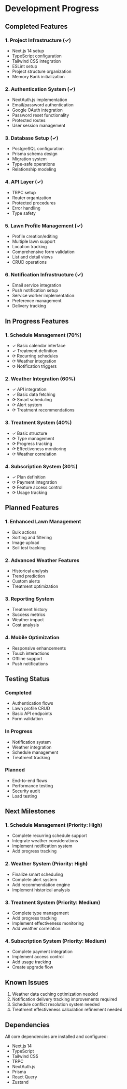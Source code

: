 # Development Progress

## Completed Features

### 1. Project Infrastructure (✓)
- Next.js 14 setup
- TypeScript configuration
- Tailwind CSS integration
- ESLint setup
- Project structure organization
- Memory Bank initialization

### 2. Authentication System (✓)
- NextAuth.js implementation
- Email/password authentication
- Google OAuth integration
- Password reset functionality
- Protected routes
- User session management

### 3. Database Setup (✓)
- PostgreSQL configuration
- Prisma schema design
- Migration system
- Type-safe operations
- Relationship modeling

### 4. API Layer (✓)
- TRPC setup
- Router organization
- Protected procedures
- Error handling
- Type safety

### 5. Lawn Profile Management (✓)
- Profile creation/editing
- Multiple lawn support
- Location tracking
- Comprehensive form validation
- List and detail views
- CRUD operations

### 6. Notification Infrastructure (✓)
- Email service integration
- Push notification setup
- Service worker implementation
- Preference management
- Delivery tracking

## In Progress Features

### 1. Schedule Management (70%)
- ✓ Basic calendar interface
- ✓ Treatment definition
- ⟳ Recurring schedules
- ⟳ Weather integration
- ⟳ Notification triggers

### 2. Weather Integration (60%)
- ✓ API integration
- ✓ Basic data fetching
- ⟳ Smart scheduling
- ⟳ Alert system
- ⟳ Treatment recommendations

### 3. Treatment System (40%)
- ✓ Basic structure
- ⟳ Type management
- ⟳ Progress tracking
- ⟳ Effectiveness monitoring
- ⟳ Weather correlation

### 4. Subscription System (30%)
- ✓ Plan definition
- ⟳ Payment integration
- ⟳ Feature access control
- ⟳ Usage tracking

## Planned Features

### 1. Enhanced Lawn Management
- Bulk actions
- Sorting and filtering
- Image upload
- Soil test tracking

### 2. Advanced Weather Features
- Historical analysis
- Trend prediction
- Custom alerts
- Treatment optimization

### 3. Reporting System
- Treatment history
- Success metrics
- Weather impact
- Cost analysis

### 4. Mobile Optimization
- Responsive enhancements
- Touch interactions
- Offline support
- Push notifications

## Testing Status

### Completed
- Authentication flows
- Lawn profile CRUD
- Basic API endpoints
- Form validation

### In Progress
- Notification system
- Weather integration
- Schedule management
- Treatment tracking

### Planned
- End-to-end flows
- Performance testing
- Security audit
- Load testing

## Next Milestones

### 1. Schedule Management (Priority: High)
- Complete recurring schedule support
- Integrate weather considerations
- Implement notification system
- Add progress tracking

### 2. Weather System (Priority: High)
- Finalize smart scheduling
- Complete alert system
- Add recommendation engine
- Implement historical analysis

### 3. Treatment System (Priority: Medium)
- Complete type management
- Add progress tracking
- Implement effectiveness monitoring
- Add weather correlation

### 4. Subscription System (Priority: Medium)
- Complete payment integration
- Implement access control
- Add usage tracking
- Create upgrade flow

## Known Issues
1. Weather data caching optimization needed
2. Notification delivery tracking improvements required
3. Schedule conflict resolution system needed
4. Treatment effectiveness calculation refinement needed

## Dependencies
All core dependencies are installed and configured:
- Next.js 14
- TypeScript
- Tailwind CSS
- TRPC
- NextAuth.js
- Prisma
- React Query
- Zustand